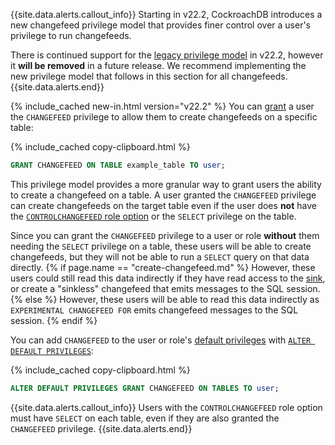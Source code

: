 {{site.data.alerts.callout_info}}
Starting in v22.2, CockroachDB introduces a new changefeed privilege model that provides finer control over a user's privilege to run changefeeds. 

There is continued support for the [legacy privilege model](#legacy-privilege-model) in v22.2, however it **will be removed** in a future release. We recommend implementing the new privilege model that follows in this section for all changefeeds.
{{site.data.alerts.end}}

{% include_cached new-in.html version="v22.2" %} You can [grant](grant.html#grant-privileges-on-specific-tables-in-a-database) a user the `CHANGEFEED` privilege to allow them to create changefeeds on a specific table:

{% include_cached copy-clipboard.html %}
~~~sql
GRANT CHANGEFEED ON TABLE example_table TO user;
~~~

This privilege model provides a more granular way to grant users the ability to create a changefeed on a table. A user granted the `CHANGEFEED` privilege can create changefeeds on the target table even if the user does **not** have the [`CONTROLCHANGEFEED` role option](alter-role.html#role-options) or the `SELECT` privilege on the table. 

Since you can grant the `CHANGEFEED` privilege to a user or role **without** them needing the `SELECT` privilege on a table, these users will be able to create changefeeds, but they will not be able to run a `SELECT` query on that data directly. {% if page.name == "create-changefeed.md" %} However, these users could still read this data indirectly if they have read access to the [sink](changefeed-sinks.html), or create a "sinkless" changefeed that emits messages to the SQL session.{% else %} However, these users will be able to read this data indirectly as `EXPERIMENTAL CHANGEFEED FOR` emits changefeed messages to the SQL session. {% endif %}

You can add `CHANGEFEED` to the user or role's [default privileges](security-reference/authorization.html#default-privileges) with [`ALTER DEFAULT PRIVILEGES`](alter-default-privileges.html#grant-default-privileges-to-a-specific-role):

{% include_cached copy-clipboard.html %}
~~~sql
ALTER DEFAULT PRIVILEGES GRANT CHANGEFEED ON TABLES TO user;
~~~

{{site.data.alerts.callout_info}}
Users with the `CONTROLCHANGEFEED` role option must have `SELECT` on each table, even if they are also granted the `CHANGEFEED` privilege.
{{site.data.alerts.end}}